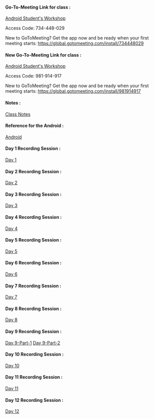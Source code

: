 #### Go-To-Meeting Link for class : 
[Android Student's Workshop](https://www.gotomeet.me/17491a0520qise)

Access Code: 734-448-029

New to GoToMeeting? Get the app now and be ready when your first meeting starts: https://global.gotomeeting.com/install/734448029

#### New Go-To-Meeting Link for class :
[Android Student's Workshop](https://www.gotomeet.me/17491a0523qise)

Access Code: 981-914-917

New to GoToMeeting? Get the app now and be ready when your first meeting starts: https://global.gotomeeting.com/install/981914917


#### Notes :
[Class Notes](https://docs.google.com/document/d/11FBVsNBxY3ewkwykO4mkp1PHrBdXQbxSu0xQllSUdL0/edit?usp=sharing)


#### Reference for the Android : 
[Android](https://developer.android.com/courses/fundamentals-training/overview-v2)


#### Day 1 Recording Session : 
[Day 1](https://transcripts.gotomeeting.com/#/s/51f884a58439298a0f2827dc3f6b0b9b21dbb0b26d682eb45b6916a04c8f8d63)


#### Day 2 Recording Session :
[Day 2](https://transcripts.gotomeeting.com/#/s/badb387aa67051f26455f42592923871bcbef8ae661c3bc13ef016a8f4bb7e88)


#### Day 3 Recording Session :
[Day 3](https://transcripts.gotomeeting.com/#/s/57e34ed84ed5adf5a8154f317cfac7d1af8f641898cef4131825dd134663dd3e)


#### Day 4 Recording Session :
[Day 4](https://transcripts.gotomeeting.com/#/s/cda19ed0a2acb6052e66e270dc687c201d003a5b9bbae9374cea99f2d992528a)


#### Day 5 Recording Session :
[Day 5](https://transcripts.gotomeeting.com/#/s/26651ecfe63fad2c743332c2a43b1ae9e8979c9b8745ad4bf8a081fb03dfad09)


#### Day 6 Recording Session :
[Day 6](https://transcripts.gotomeeting.com/#/s/3c8d29ffe3cfef1f9d26e6369d41de49eab3bdb63fe1658e87d87249ccc95123)


#### Day 7 Recording Session :
[Day 7](https://transcripts.gotomeeting.com/#/s/14eecbf2da8f181ebc764190a507efade038ee460a0c3b62e9204945ed335201)


#### Day 8 Recording Session :
[Day 8](https://transcripts.gotomeeting.com/#/s/e9c041f5e3e051b78a4fd5e21da10d6b011c3f6a19f12ad090b2a021bf02006f)


#### Day 9 Recording Session :
[Day 9-Part-1](https://transcripts.gotomeeting.com/#/s/e7edd7d9731ffe0432fb642bcaf87b5fc5f98beebee4a5e64d6ded0c6dff0fa1)
[Day 9-Part-2](https://transcripts.gotomeeting.com/#/s/7733eac18163fe3c89fc97923345a96e5e1f539bea249be4a9adac6ebf548a7c)


#### Day 10 Recording Session :
[Day 10](https://transcripts.gotomeeting.com/#/s/bd2712c4c86570361a846d00dee3bbba80c349c1ecedd3dae4eeb2302ba39fa3)


#### Day 11 Recording Session :
[Day 11](https://transcripts.gotomeeting.com/#/s/4790b779298adefa15fee7cd603a2ab4c5b7f1fd6322bc679e9cae3d3c9d6c69)


#### Day 12 Recording Session :
[Day 12](https://transcripts.gotomeeting.com/#/s/53c13133d8d517e6343688233fc8ea733d220e4e2a333d226b9f414c074d69c2)
